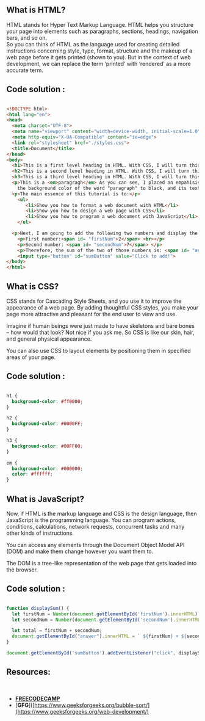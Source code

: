 ## What is HTML?

HTML stands for Hyper Text Markup Language.
HTML helps you structure your page into elements such as paragraphs, sections, headings, navigation bars, and so on.  
So you can think of HTML as the language used for creating detailed instructions concerning style, type, format, structure and the makeup of a web page before it gets printed (shown to you).
But in the context of web development, we can replace the term ‘printed’ with ‘rendered’ as a more accurate term.


## Code solution :

```html

<!DOCTYPE html>
<html lang="en">
<head>
  <meta charset="UTF-8">
  <meta name="viewport" content="width=device-width, initial-scale=1.0">
  <meta http-equiv="X-UA-Compatible" content="ie=edge">
  <link rel="stylesheet" href="./styles.css">
  <title>Document</title>
</head>
<body>
  <h1>This is a first level heading in HTML. With CSS, I will turn this into red color</h1>
  <h2>This is a second level heading in HTML. With CSS, I will turn this into blue color</h2>
  <h3>This is a third level heading in HTML. With CSS, I will turn this into green color</h3>
  <p>This is a <em>paragragh</em> As you can see, I placed an empahisis on the word "paragraph". Now, I will change also
    the background color of the word "paragraph" to black, and its text color  to green, all with just CSS.</p>
  <p>The main essence of this tutorial is to:</p>
    <ul>
       <li>Show you how to format a web document with HTML</li>
       <li>Show you how to design a web page with CSS</li>
       <li>Show you how to program a web document with JavaScript</li>
    </ul>

  <p>Next, I am going to add the following two numbers and display the result, all with JavaScript<p/>
    <p>First number:<span id= "firstNum">2</span> <br></p>
    <p>Second number: <span id= "secondNum">7</span> </p>
    <p>Therefore, the sum of the two of those numbers is: <span id= "answer">(placeholder for the answer)</span></p>
    <input type="button" id="sumButton" value="Click to add!">
</body>
</html>

```




## What is CSS?

CSS stands for Cascading Style Sheets, and you use it to improve the appearance of a web page.
By adding thoughtful CSS styles, you make your page more attractive and pleasant for the end user to view and use.

Imagine if human beings were just made to have skeletons and bare bones – how would that look? Not nice if you ask me. So CSS is like our skin, hair, and general physical appearance.

You can also use CSS to layout elements by positioning them in specified areas of your page.


## Code solution :

```css

h1 {
  background-color: #ff0000;
}

h2 {
  background-color: #0000FF;
}

h3 {
  background-color: #00FF00;
}

em {
  background-color: #000000;
  color: #ffffff;
}

```



## What is JavaScript?

Now, if HTML is the markup language and CSS is the design language, then JavaScript is the programming language.
You can program actions, conditions, calculations, network requests, concurrent tasks and many other kinds of instructions.

You can access any elements through the Document Object Model API (DOM) and make them change however you want them to.

The DOM is a tree-like representation of the web page that gets loaded into the browser.



## Code solution :

```js

function displaySum() {
  let firstNum = Number(document.getElementById('firstNum').innerHTML)
  let secondNum = Number(document.getElementById('secondNum').innerHTML)

  let total = firstNum + secondNum;
  document.getElementById("answer").innerHTML = ` ${firstNum} + ${secondNum}, equals to ${total}` ;
}

document.getElementById('sumButton').addEventListener("click", displaySum);

```


## **Resources:**
<br>

* [**FREECODECAMP**](https://www.freecodecamp.org/news/html-css-and-javascript-explained-for-beginners/)
* [**GFG**]([https://www.geeksforgeeks.org/bubble-sort/](https://www.geeksforgeeks.org/web-development/)
